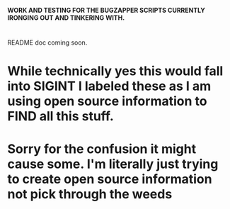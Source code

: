**WORK AND TESTING FOR THE BUGZAPPER SCRIPTS CURRENTLY IRONGING OUT AND TINKERING WITH.**
#
README doc coming soon. 
##
# While technically yes this would fall into SIGINT I labeled these as I am using open source information to FIND all this stuff.
# Sorry for the confusion it might cause some. I'm literally just trying to create open source information not pick through the weeds
